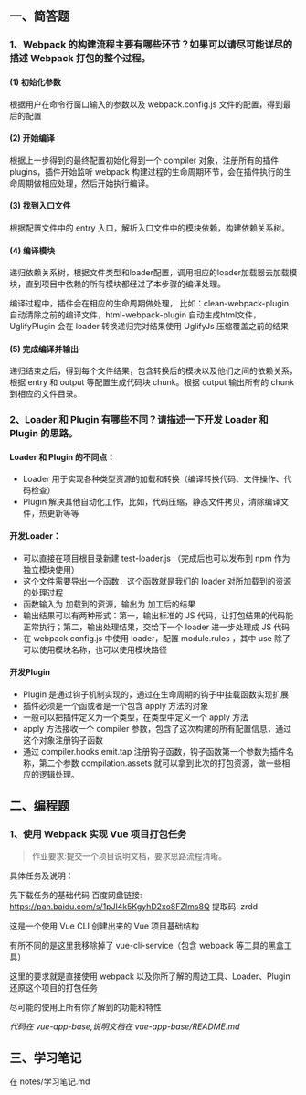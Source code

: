 ## 一、简答题

### 1、Webpack 的构建流程主要有哪些环节？如果可以请尽可能详尽的描述 Webpack 打包的整个过程。

#### (1) 初始化参数
根据用户在命令行窗口输入的参数以及 webpack.config.js 文件的配置，得到最后的配置
#### (2) 开始编译
根据上一步得到的最终配置初始化得到一个 compiler 对象，注册所有的插件 plugins，插件开始监听 webpack 构建过程的生命周期环节，会在插件执行的生命周期做相应处理，然后开始执行编译。
#### (3) 找到入口文件
根据配置文件中的 entry 入口，解析入口文件中的模块依赖，构建依赖关系树。
#### (4) 编译模块
递归依赖关系树，根据文件类型和loader配置，调用相应的loader加载器去加载模块，直到项目中依赖的所有模块都经过了本步骤的编译处理。

编译过程中，插件会在相应的生命周期做处理， 比如：clean-webpack-plugin 自动清除之前的编译文件，html-webpack-plugin 自动生成html文件，UglifyPlugin 会在 loader 转换递归完对结果使用 UglifyJs 压缩覆盖之前的结果
#### (5) 完成编译并输出
递归结束之后，得到每个文件结果，包含转换后的模块以及他们之间的依赖关系，根据 entry 和 output 等配置生成代码块 chunk。根据 output 输出所有的 chunk 到相应的文件目录。


### 2、Loader 和 Plugin 有哪些不同？请描述一下开发 Loader 和 Plugin 的思路。
#### Loader 和 Plugin 的不同点：
* Loader 用于实现各种类型资源的加载和转换（编译转换代码、文件操作、代码检查）
* Plugin 解决其他自动化工作，比如，代码压缩，静态文件拷贝，清除编译文件，热更新等等

#### 开发Loader：
* 可以直接在项目根目录新建 test-loader.js （完成后也可以发布到 npm 作为独立模块使用）
* 这个文件需要导出一个函数，这个函数就是我们的 loader 对所加载到的资源的处理过程
* 函数输入为 加载到的资源，输出为 加工后的结果
* 输出结果可以有两种形式：第一，输出标准的 JS 代码，让打包结果的代码能正常执行；第二，输出处理结果，交给下一个 loader 进一步处理成 JS 代码
* 在 webpack.config.js 中使用 loader，配置 module.rules ，其中 use 除了可以使用模块名称，也可以使用模块路径

#### 开发Plugin
* Plugin 是通过钩子机制实现的，通过在生命周期的钩子中挂载函数实现扩展
* 插件必须是一个函或者是一个包含 apply 方法的对象
* 一般可以把插件定义为一个类型，在类型中定义一个 apply 方法
* apply 方法接收一个 compiler 参数，包含了这次构建的所有配置信息，通过这个对象注册钩子函数
* 通过 compiler.hooks.emit.tap 注册钩子函数，钩子函数第一个参数为插件名称，第二个参数 compilation.assets 就可以拿到此次的打包资源，做一些相应的逻辑处理。

## 二、编程题

### 1、使用 Webpack 实现 Vue 项目打包任务
>作业要求:提交一个项目说明文档，要求思路流程清晰。

具体任务及说明：

先下载任务的基础代码  百度网盘链接: https://pan.baidu.com/s/1pJl4k5KgyhD2xo8FZIms8Q 提取码: zrdd

这是一个使用 Vue CLI 创建出来的 Vue 项目基础结构

有所不同的是这里我移除掉了 vue-cli-service（包含 webpack 等工具的黑盒工具）

这里的要求就是直接使用 webpack 以及你所了解的周边工具、Loader、Plugin 还原这个项目的打包任务

尽可能的使用上所有你了解到的功能和特性

*代码在 vue-app-base,说明文档在 vue-app-base/README.md*


## 三、学习笔记
在 notes/学习笔记.md

